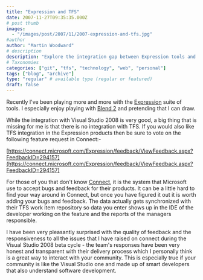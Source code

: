 ```yaml
---
title: "Expression and TFS"
date: 2007-11-27T09:35:35.000Z
# post thumb
images:
  - "/images/post/2007/11/2007-expression-and-tfs.jpg"
#author
author: "Martin Woodward"
# description
description: "Explore the integration gap between Expression tools and TFS, and learn how to provide feedback to Microsoft for improvements."
# Taxonomies
categories: ["git", "tfs", "technology", "web", "personal"]
tags: ["blog", "archive"]
type: "regular" # available type (regular or featured)
draft: false
---
```


Recently I've been playing more and more with the [Expression](http://www.microsoft.com/expression/) suite of tools. I especially enjoy playing with [Blend 2](http://www.microsoft.com/expression/products/features.aspx?key=blend2preview) and pretending that I can draw.

While the integration with Visual Studio 2008 is very good, a big thing that is missing for me is that there is no integration with TFS. If you would also like TFS integration in the Expression products then be sure to vote on the following feature request in Connect:-

[https://connect.microsoft.com/Expression/feedback/ViewFeedback.aspx?FeedbackID=294157](https://connect.microsoft.com/Expression/feedback/ViewFeedback.aspx?FeedbackID=294157)

For those of you that don't know [Connect](http://connect.microsoft.com/), it is the system that Microsoft use to accept bugs and feedback for their products. It can be a little hard to find your way around in Connect, but once you have figured it out it is worth adding your bugs and feedback. The data actually gets synchronized with their TFS work item repository so data you enter shows up in the IDE of the developer working on the feature and the reports of the managers responsible.

I have been very pleasantly surprised with the quality of feedback and the responsiveness to all the issues that I have raised on connect during the Visual Studio 2008 beta cycle - the team's responses have been very honest and transparent with their delivery process which I personally think is a great way to interact with your community. This is especially true if your community is like the Visual Studio one and made up of smart developers that also understand software development.
